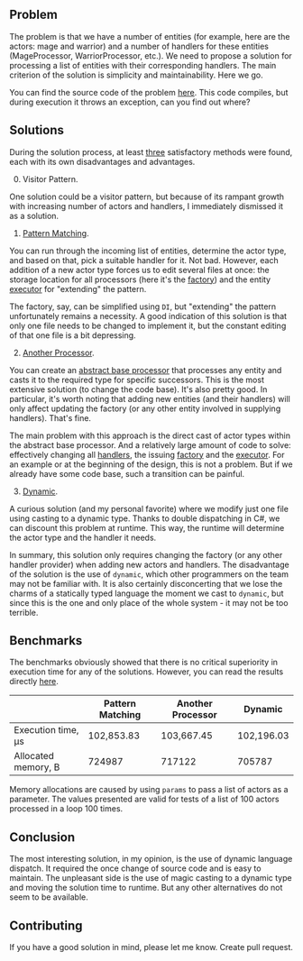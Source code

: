 ## Problem

The problem is that we have a number of entities (for example, here are the actors: mage and warrior) and a number of handlers for these entities (MageProcessor, WarriorProcessor, etc.). We need to propose a solution for processing a list of entities with their corresponding handlers. The main criterion of the solution is simplicity and maintainability. Here we go.

You can find the source code of the problem [here](CovarianceProblem/CovarianceProblem.Problem). This code compiles, but during execution it throws an exception, can you find out where? 

## Solutions

During the solution process, at least [three](CovarianceProblem/CovarianceProblem.Solves) satisfactory methods were found, each with its own disadvantages and advantages.

0. Visitor Pattern.

One solution could be a visitor pattern, but because of its rampant growth with increasing number of actors and handlers, I immediately dismissed it as a solution.

1. [Pattern Matching](CovarianceProblem/CovarianceProblem.Solves/Matching).

You can run through the incoming list of entities, determine the actor type, and based on that, pick a suitable handler for it. Not bad. However, each addition of a new actor type forces us to edit several files at once: the storage location for all processors (here it's the [factory](/CovarianceProblem/CovarianceProblem.Problem/Factory/ProcessorFactory.cs)) and the entity [executor](CovarianceProblem/CovarianceProblem.Solves/Matching/ExecutorWithMatching.cs) for "extending" the pattern.

The factory, say, can be simplified using `DI`, but "extending" the pattern unfortunately remains a necessity. A good indication of this solution is that only one file needs to be changed to implement it, but the constant editing of that one file is a bit depressing.

2. [Another Processor](CovarianceProblem/CovarianceProblem.Solves/AnotherProcessors).

You can create an [abstract base processor](CovarianceProblem/CovarianceProblem.Solves/AnotherProcessors/Processors/BaseProcessor.cs) that processes any entity and casts it to the required type for specific successors. This is the most extensive solution (to change the code base). It's also pretty good. In particular, it's worth noting that adding new entities (and their handlers) will only affect updating the factory (or any other entity involved in supplying handlers). That's fine.

The main problem with this approach is the direct cast of actor types within the abstract base processor. And a relatively large amount of code to solve: effectively changing all [handlers](CovarianceProblem/CovarianceProblem.Solves/AnotherProcessors/Processors), the issuing [factory](CovarianceProblem/CovarianceProblem.Solves/AnotherProcessors/Factory/AnotherProcessorFactory.cs) and the [executor](CovarianceProblem/CovarianceProblem.Solves/AnotherProcessors/AnotherExecutor.cs). For an example or at the beginning of the design, this is not a problem. But if we already have some code base, such a transition can be painful.

3. [Dynamic](CovarianceProblem/CovarianceProblem.Solves/Dynamic).

A curious solution (and my personal favorite) where we modify just one file using casting to a dynamic type. Thanks to double dispatching in C#, we can discount this problem at runtime. This way, the runtime will determine the actor type and the handler it needs.

In summary, this solution only requires changing the factory (or any other handler provider) when adding new actors and handlers. The disadvantage of the solution is the use of `dynamic`, which other programmers on the team may not be familiar with. It is also certainly disconcerting that we lose the charms of a statically typed language the moment we cast to `dynamic`, but since this is the one and only place of the whole system - it may not be too terrible.

## Benchmarks

The benchmarks obviously showed that there is no critical superiority in execution time for any of the solutions. However, you can read the results directly [here](CovarianceProblem/CovarianceProblem.Benchmarks).

|                     | Pattern Matching | Another Processor | Dynamic    |
| ------------------- | ---------------- | ----------------- | ---------- |
| Execution time, μs  | 102,853.83       | 103,667.45        | 102,196.03 |
| Allocated memory, B | 724987           | 717122            | 705787     |

Memory allocations are caused by using `params` to pass a list of actors as a parameter. The values presented are valid for tests of a list of 100 actors processed in a loop 100 times.

## Conclusion

The most interesting solution, in my opinion, is the use of dynamic language dispatch. It required the once change of source code and is easy to maintain. The unpleasant side is the use of magic casting to a dynamic type and moving the solution time to runtime. But any other alternatives do not seem to be available.

## Contributing

If you have a good solution in mind, please let me know. Create pull request.
